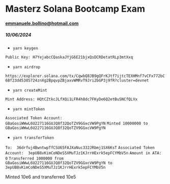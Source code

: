 # Masterz Solana Bootcamp Exam
#### emmanuele.bollino@hotmail.com
##### 10/06/2024

- `yarn keygen`

`Public Key: H7YejabcCQaskaJYjG6E21bjxQsDCRDetatRLp3mtXxq`

- `yarn airdrop`

`https://explorer.solana.com/tx/CqwbQ8JB9gQFrKJtf7ijtcTEXHMnf7vCFx772bC6Bf23dd538S724znXg2BpqvpZBjaxvWMRvT9Jri2bGP3j9fR?cluster=devnet`

- `yarn createMint`

`Mint Address: HQtCZtkcJLfXQi1LFR4h8dc7FKyDe6Q2etBuSNCfQLVx`

- `yarn mintToken`

`Associated Token Account:  GBaGosiWWwL6U227116GUJQ8f32QoTZV9GGxcVW9PgYN`
`Minted 10000000 to GBaGosiWWwL6U227116GUJQ8f32QoTZV9GGxcVW9PgYN`

- `yarn transferToken`

`To:  36drfuj4BwntwpTfCSU65FAJXaNuc332JRbmj1SX6KsT`
`Associated Token Account:  3epUB8vKimCoNDeS5XMuTJz1KJrrHExrk5epFCYMbV5n`
`Amount in ATA:  0`
`Transferred 1000000 from GBaGosiWWwL6U227116GUJQ8f32QoTZV9GGxcVW9PgYN to 3epUB8vKimCoNDeS5XMuTJz1KJrrHExrk5epFCYMbV5n`

Minted 10e6 and transferred 10e5
